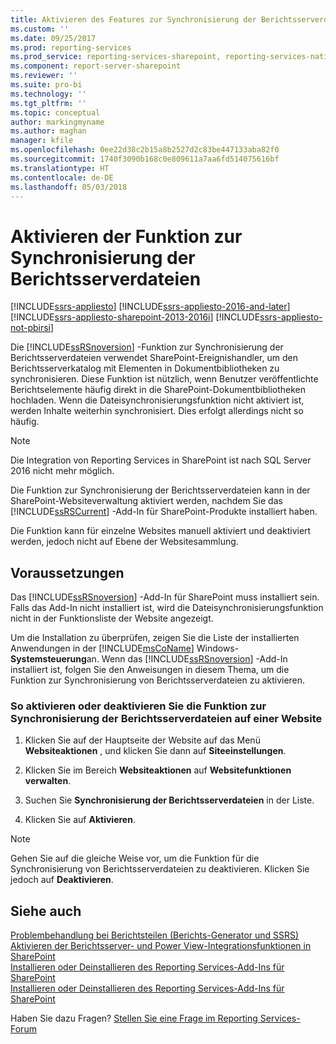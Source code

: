 ```yaml
---
title: Aktivieren des Features zur Synchronisierung der Berichtsserverdateien in SharePoint | Microsoft-Dokumentation
ms.custom: ''
ms.date: 09/25/2017
ms.prod: reporting-services
ms.prod_service: reporting-services-sharepoint, reporting-services-native
ms.component: report-server-sharepoint
ms.reviewer: ''
ms.suite: pro-bi
ms.technology: ''
ms.tgt_pltfrm: ''
ms.topic: conceptual
author: markingmyname
ms.author: maghan
manager: kfile
ms.openlocfilehash: 0ee22d38c2b15a8b2527d2c83be447133aba82f0
ms.sourcegitcommit: 1740f3090b168c0e809611a7aa6fd514075616bf
ms.translationtype: HT
ms.contentlocale: de-DE
ms.lasthandoff: 05/03/2018
---
```

# <a name="activate-the-report-server-file-sync-feature-in-sharepoint"></a>Aktivieren der Funktion zur Synchronisierung der Berichtsserverdateien

[!INCLUDE[ssrs-appliesto](../../includes/ssrs-appliesto.md)] [!INCLUDE[ssrs-appliesto-2016-and-later](../../includes/ssrs-appliesto-2016-and-later.md)] [!INCLUDE[ssrs-appliesto-sharepoint-2013-2016i](../../includes/ssrs-appliesto-sharepoint-2013-2016.md)] [!INCLUDE[ssrs-appliesto-not-pbirsi](../../includes/ssrs-appliesto-not-pbirs.md)]

Die [!INCLUDE[ssRSnoversion](../../includes/ssrsnoversion-md.md)] -Funktion zur Synchronisierung der Berichtsserverdateien verwendet SharePoint-Ereignishandler, um den Berichtsserverkatalog mit Elementen in Dokumentbibliotheken zu synchronisieren. Diese Funktion ist nützlich, wenn Benutzer veröffentlichte Berichtselemente häufig direkt in die SharePoint-Dokumentbibliotheken hochladen. Wenn die Dateisynchronisierungsfunktion nicht aktiviert ist, werden Inhalte weiterhin synchronisiert. Dies erfolgt allerdings nicht so häufig.

> [!NOTE]
> Die Integration von Reporting Services in SharePoint ist nach SQL Server 2016 nicht mehr möglich.
  
 Die Funktion zur Synchronisierung der Berichtsserverdateien kann in der SharePoint-Websiteverwaltung aktiviert werden, nachdem Sie das [!INCLUDE[ssRSCurrent](../../includes/ssrscurrent-md.md)] -Add-In für SharePoint-Produkte installiert haben.  
  
 Die Funktion kann für einzelne Websites manuell aktiviert und deaktiviert werden, jedoch nicht auf Ebene der Websitesammlung.  
  
## <a name="prerequisites"></a>Voraussetzungen

 Das [!INCLUDE[ssRSnoversion](../../includes/ssrsnoversion-md.md)] -Add-In für SharePoint muss installiert sein. Falls das Add-In nicht installiert ist, wird die Dateisynchronisierungsfunktion nicht in der Funktionsliste der Website angezeigt.  
  
 Um die Installation zu überprüfen, zeigen Sie die Liste der installierten Anwendungen in der [!INCLUDE[msCoName](../../includes/msconame-md.md)] Windows- **Systemsteuerung**an. Wenn das [!INCLUDE[ssRSnoversion](../../includes/ssrsnoversion-md.md)] -Add-In installiert ist, folgen Sie den Anweisungen in diesem Thema, um die Funktion zur Synchronisierung von Berichtsserverdateien zu aktivieren.  
  
### <a name="to-activate-or-deactivate-the-reporting-services-file-sync-feature-on-a-site"></a>So aktivieren oder deaktivieren Sie die Funktion zur Synchronisierung der Berichtsserverdateien auf einer Website
  
1.  Klicken Sie auf der Hauptseite der Website auf das Menü **Websiteaktionen** , und klicken Sie dann auf **Siteeinstellungen**.  
  
2.  Klicken Sie im Bereich **Websiteaktionen** auf **Websitefunktionen verwalten**.  
  
3.  Suchen Sie **Synchronisierung der Berichtsserverdateien** in der Liste.  
  
4.  Klicken Sie auf **Aktivieren**.  

> [!NOTE]
> Gehen Sie auf die gleiche Weise vor, um die Funktion für die Synchronisierung von Berichtsserverdateien zu deaktivieren. Klicken Sie jedoch auf **Deaktivieren**.

## <a name="see-also"></a>Siehe auch

 [Problembehandlung bei Berichtsteilen (Berichts-Generator und SSRS)](http://msdn.microsoft.com/d9fe1932-46e7-421b-a8a9-4c54d9576e94)   
 [Aktivieren der Berichtsserver- und Power View-Integrationsfunktionen in SharePoint](../../reporting-services/report-server-sharepoint/site-collection-features-report-server-and-power-view.md)   
 [Installieren oder Deinstallieren des Reporting Services-Add-Ins für SharePoint](../../reporting-services/install-windows/install-or-uninstall-the-reporting-services-add-in-for-sharepoint.md)   
 [Installieren oder Deinstallieren des Reporting Services-Add-Ins für SharePoint](../../reporting-services/install-windows/install-or-uninstall-the-reporting-services-add-in-for-sharepoint.md)  

Haben Sie dazu Fragen? [Stellen Sie eine Frage im Reporting Services-Forum](http://go.microsoft.com/fwlink/?LinkId=620231)
